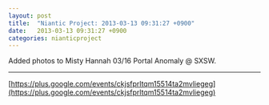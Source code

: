 ```yaml
---
layout: post
title:  "Niantic Project: 2013-03-13 09:31:27 +0900"
date:   2013-03-13 09:31:27 +0900
categories: nianticproject
---
```

Added photos to Misty Hannah 03/16 Portal Anomaly @ SXSW.
- - -
[https://plus.google.com/events/ckjsfprltqm15514ta2mvliegeg](https://plus.google.com/events/ckjsfprltqm15514ta2mvliegeg)
